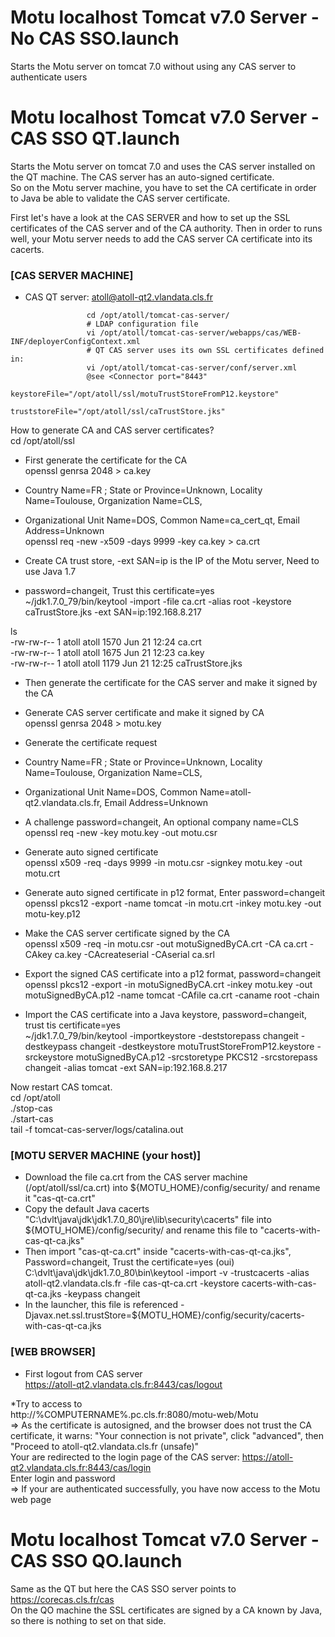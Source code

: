 # Motu localhost Tomcat v7.0 Server - No CAS SSO.launch

Starts the Motu server on tomcat 7.0 without using any CAS server to authenticate users




# Motu localhost Tomcat v7.0 Server - CAS SSO QT.launch

Starts the Motu server on tomcat 7.0 and uses the CAS server installed on the QT machine. 
The CAS server has an auto-signed certificate.   
So on the Motu server machine, you have to set the CA certificate in order to Java be able to validate the CAS server certificate.  

First let's have a look at the CAS SERVER and how to set up the SSL certificates of the CAS server and of the CA authority.
Then in order to runs well, your Motu server needs to add the CAS server CA certificate into its cacerts.  

### [CAS SERVER MACHINE]    
- CAS QT server: atoll@atoll-qt2.vlandata.cls.fr  
```
                 cd /opt/atoll/tomcat-cas-server/  
                 # LDAP configuration file  
                 vi /opt/atoll/tomcat-cas-server/webapps/cas/WEB-INF/deployerConfigContext.xml  
                 # QT CAS server uses its own SSL certificates defined in:  
                 vi /opt/atoll/tomcat-cas-server/conf/server.xml  
	 			 @see <Connector port="8443"   
				                keystoreFile="/opt/atoll/ssl/motuTrustStoreFromP12.keystore"  
				                truststoreFile="/opt/atoll/ssl/caTrustStore.jks"  
```

How to generate CA and CAS server certificates?  
cd /opt/atoll/ssl  
- First generate the certificate for the CA  
openssl genrsa 2048 > ca.key  
* Country Name=FR ; State or Province=Unknown, Locality Name=Toulouse, Organization Name=CLS,   
* Organizational Unit Name=DOS, Common Name=ca_cert_qt, Email Address=Unknown  
openssl req -new -x509 -days 9999 -key ca.key > ca.crt  

* Create CA trust store, -ext SAN=ip is the IP of the Motu server, Need to use Java 1.7  
* password=changeit, Trust this certificate=yes  
~/jdk1.7.0_79/bin/keytool -import -file ca.crt -alias root -keystore caTrustStore.jks  -ext SAN=ip:192.168.8.217  

ls  
-rw-rw-r-- 1 atoll atoll 1570 Jun 21 12:24 ca.crt  
-rw-rw-r-- 1 atoll atoll 1675 Jun 21 12:23 ca.key  
-rw-rw-r-- 1 atoll atoll 1179 Jun 21 12:25 caTrustStore.jks  

- Then generate the certificate for the CAS server and make it signed by the CA  
* Generate CAS server certificate and make it signed by CA  
openssl genrsa 2048 > motu.key  
  
* Generate the certificate request  
* Country Name=FR ; State or Province=Unknown, Locality Name=Toulouse, Organization Name=CLS,   
* Organizational Unit Name=DOS, Common Name=atoll-qt2.vlandata.cls.fr, Email Address=Unknown  
* A challenge password=changeit, An optional company name=CLS  
openssl req -new -key motu.key -out motu.csr  

* Generate auto signed certificate  
openssl x509 -req -days 9999 -in motu.csr -signkey motu.key -out motu.crt  

* Generate auto signed certificate in p12 format, Enter password=changeit  
openssl pkcs12 -export -name tomcat -in motu.crt -inkey motu.key -out motu-key.p12  

* Make the CAS server certificate signed by the CA   
openssl x509 -req -in motu.csr -out motuSignedByCA.crt -CA ca.crt -CAkey ca.key -CAcreateserial -CAserial ca.srl  


* Export the signed CAS certificate into a p12 format, password=changeit  
openssl pkcs12 -export -in motuSignedByCA.crt -inkey motu.key -out motuSignedByCA.p12 -name tomcat -CAfile ca.crt -caname root -chain  
* Import the CAS certificate into a Java keystore, password=changeit, trust tis certificate=yes  
~/jdk1.7.0_79/bin/keytool -importkeystore -deststorepass changeit -destkeypass changeit -destkeystore   motuTrustStoreFromP12.keystore -srckeystore motuSignedByCA.p12 -srcstoretype PKCS12 -srcstorepass changeit -alias tomcat -ext SAN=ip:192.168.8.217  
  
  
Now restart CAS tomcat.  
cd /opt/atoll  
./stop-cas  
./start-cas  
tail -f tomcat-cas-server/logs/catalina.out  







### [MOTU SERVER MACHINE (your host)]
- Download the file  ca.crt from the CAS server machine (/opt/atoll/ssl/ca.crt) into ${MOTU_HOME}/config/security/ and rename it "cas-qt-ca.crt"
- Copy the default Java cacerts "C:\dvlt\java\jdk\jdk1.7.0_80\jre\lib\security\cacerts" file into ${MOTU_HOME}/config/security/
  and rename this file to "cacerts-with-cas-qt-ca.jks"
- Then import "cas-qt-ca.crt" inside "cacerts-with-cas-qt-ca.jks", Password=changeit, Trust the certificate=yes (oui)
  C:\dvlt\java\jdk\jdk1.7.0_80\bin\keytool -import -v -trustcacerts -alias atoll-qt2.vlandata.cls.fr -file cas-qt-ca.crt -keystore cacerts-with-cas-qt-ca.jks -keypass changeit
- In the launcher, this file is referenced -Djavax.net.ssl.trustStore=${MOTU_HOME}/config/security/cacerts-with-cas-qt-ca.jks


### [WEB BROWSER]  
* First logout from CAS server  
https://atoll-qt2.vlandata.cls.fr:8443/cas/logout  

*Try to access to   
http://%COMPUTERNAME%.pc.cls.fr:8080/motu-web/Motu  
=> As the certificate is autosigned, and the browser does not trust the CA certificate, it warns: "Your connection is not   private", click "advanced", then "Proceed to atoll-qt2.vlandata.cls.fr (unsafe)"  
Your are redirected to the login page of the CAS server: https://atoll-qt2.vlandata.cls.fr:8443/cas/login  
Enter login and password  
=> If your are authenticated successfully, you have now access to the Motu web page  









# Motu localhost Tomcat v7.0 Server - CAS SSO QO.launch

Same as the QT but here the CAS SSO server points to https://corecas.cls.fr/cas  
On the QO machine the SSL certificates are signed by a CA known by Java, so there is nothing to set on that side.  
